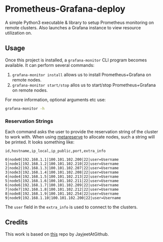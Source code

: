 # Prometheus-Grafana-deploy
A simple Python3 executable & library to setup Prometheus monitoring on remote clusters.
Also launches a Grafana instance to view resource utilization on.


## Usage
Once this project is installed, a `grafana-monitor` CLI program becomes available.
It can perform several commands:
 1. `grafana-monitor install` allows us to install Prometheus+Grafana on remote nodes.
 2. `grafana-monitor start/stop` allos us to start/stop Prometheus+Grafana on remote nodes.


For more information, optional arguments etc use:
```bash
grafana-monitor -h
```

### Reservation Strings
Each command asks the user to provide the reservation string of the cluster to work with.
When using [metareserve](https://github.com/Sebastiaan-Alvarez-Rodriguez/metareserve) to allocate nodes, such a string will be printed.
It looks something like:
```
id,hostname,ip_local,ip_public,port,extra_info
```
```
0|node0|192.168.1.1|100.101.102.200|22|user=Username
1|node1|192.168.1.2|100.101.102.210|22|user=Username
2|node2|192.168.1.3|100.101.102.207|22|user=Username
3|node3|192.168.1.4|100.101.102.208|22|user=Username
4|node4|192.168.1.5|100.101.102.213|22|user=Username
5|node5|192.168.1.6|100.101.102.211|22|user=Username
6|node6|192.168.1.7|100.101.102.209|22|user=Username
7|node7|192.168.1.8|100.101.102.212|22|user=Username
8|node8|192.168.1.9|100.101.102.254|22|user=Username
9|node9|192.168.1.10|100.101.102.200|22|user=Username
```
The `user` field in the `extra_info` is used to connect to the clusters.


## Credits
This work is based on [this](https://github.com/JayjeetAtGithub/prometheus-on-baremetal) repo by JayjeetAtGithub.